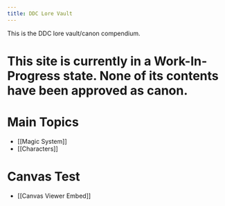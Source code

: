 ```yaml
---
title: DDC Lore Vault
---
```


This is the DDC lore vault/canon compendium.

# This site is currently in a Work-In-Progress state. None of its contents have been approved as canon.
# Main Topics
- [[Magic System]]
- [[Characters]]
# Canvas Test
- [[Canvas Viewer Embed]]